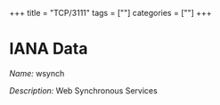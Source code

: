 +++
title = "TCP/3111"
tags = [""]
categories = [""]
+++

# IANA Data

_Name:_ wsynch

_Description:_ Web Synchronous Services

